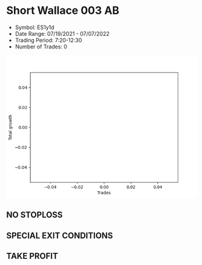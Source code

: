 # Short Wallace 003 AB 
- Symbol: ES1y1d
- Date Range: 07/19/2021 - 07/07/2022
- Trading Period: 7:20-12:30
- Number of Trades: 0

![Plot](ShortWallace003ABES1y1d.png)
## NO STOPLOSS









## SPECIAL EXIT CONDITIONS 


## TAKE PROFIT









